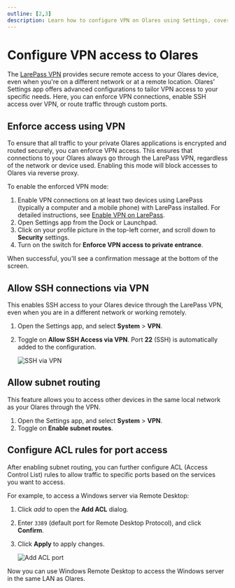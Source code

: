 ```yaml
---
outline: [2,3]
description: Learn how to configure VPN on Olares using Settings, covering VPN enforcement, SSH access, and subnet routing.
---
```

# Configure VPN access to Olares

The [LarePass VPN](../../larepass/private-network.md) provides secure remote access to your Olares device, even when you're on a different network or at a remote location. Olares' Settings app offers advanced configurations to tailor VPN access to your specific needs. Here, you can enforce VPN connections, enable SSH access over VPN, or route traffic through custom ports.

## Enforce access using VPN

To ensure that all traffic to your private Olares applications is encrypted and routed securely, you can enforce VPN access. This ensures that connections to your Olares always go through the LarePass VPN, regardless of the network or device used. Enabling this mode will block accesses to Olares via reverse proxy. 

To enable the enforced VPN mode:

1. Enable VPN connections on at least two devices using LarePass (typically a computer and a mobile phone) with LarePass installed. For detailed instructions, see [Enable VPN on LarePass](/manual/larepass/private-network.md).
2. Open Settings app from the Dock or Launchpad.
3. Click on your profile picture in the top-left corner, and scroll down to **Security** settings.
4. Turn on the switch for **Enforce VPN access to private entrance**.

When successful, you'll see a confirmation message at the bottom of the screen.


## Allow SSH connections via VPN
This enables SSH access to your Olares device through the LarePass VPN, even when you are in a different network or working remotely.

1. Open the Settings app, and select **System** > **VPN**.
2. Toggle on **Allow SSH Access via VPN**. Port **22** (SSH) is automatically added to the configuration.

   ![SSH via VPN](/images/manual/olares/ssh-via-vpn.png#bordered)
## Allow subnet routing
This feature allows you to access other devices in the same local network as your Olares through the VPN.

1. Open the Settings app, and select **System** > **VPN**.
2. Toggle on **Enable subnet routes**.

## Configure ACL rules for port access
After enabling subnet routing, you can further configure ACL (Access Control List) rules to allow traffic to specific ports based on the services you want to access.

For example, to access a Windows server via Remote Desktop:
1. Click <i class="material-symbols-outlined">add</i> to open the **Add ACL** dialog.
2. Enter `3389` (default port for Remote Desktop Protocol), and click **Confirm**.
3. Click **Apply** to apply changes.

   ![Add ACL port](/images/manual/olares/add-acl-port.png#bordered)

Now you can use Windows Remote Desktop to access the Windows server in the same LAN as Olares.